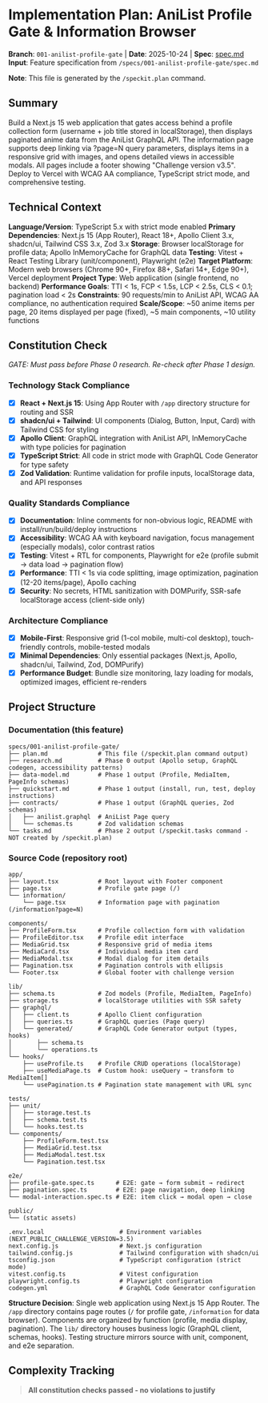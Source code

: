 # Implementation Plan: AniList Profile Gate & Information Browser

**Branch**: `001-anilist-profile-gate` | **Date**: 2025-10-24 | **Spec**: [spec.md](./spec.md)
**Input**: Feature specification from `/specs/001-anilist-profile-gate/spec.md`

**Note**: This file is generated by the `/speckit.plan` command.

## Summary

Build a Next.js 15 web application that gates access behind a profile collection form (username + job title stored in localStorage), then displays paginated anime data from the AniList GraphQL API. The information page supports deep linking via ?page=N query parameters, displays items in a responsive grid with images, and opens detailed views in accessible modals. All pages include a footer showing "Challenge version v3.5". Deploy to Vercel with WCAG AA compliance, TypeScript strict mode, and comprehensive testing.

## Technical Context

**Language/Version**: TypeScript 5.x with strict mode enabled
**Primary Dependencies**: Next.js 15 (App Router), React 18+, Apollo Client 3.x, shadcn/ui, Tailwind CSS 3.x, Zod 3.x
**Storage**: Browser localStorage for profile data; Apollo InMemoryCache for GraphQL data
**Testing**: Vitest + React Testing Library (unit/component), Playwright (e2e)
**Target Platform**: Modern web browsers (Chrome 90+, Firefox 88+, Safari 14+, Edge 90+), Vercel deployment
**Project Type**: Web application (single frontend, no backend)
**Performance Goals**: TTI < 1s, FCP < 1.5s, LCP < 2.5s, CLS < 0.1; pagination load < 2s
**Constraints**: 90 requests/min to AniList API, WCAG AA compliance, no authentication required
**Scale/Scope**: ~50 anime items per page, 20 items displayed per page (fixed), ~5 main components, ~10 utility functions

## Constitution Check

_GATE: Must pass before Phase 0 research. Re-check after Phase 1 design._

### Technology Stack Compliance

- [x] **React + Next.js 15**: Using App Router with `/app` directory structure for routing and SSR
- [x] **shadcn/ui + Tailwind**: UI components (Dialog, Button, Input, Card) with Tailwind CSS for styling
- [x] **Apollo Client**: GraphQL integration with AniList API, InMemoryCache with type policies for pagination
- [x] **TypeScript Strict**: All code in strict mode with GraphQL Code Generator for type safety
- [x] **Zod Validation**: Runtime validation for profile inputs, localStorage data, and API responses

### Quality Standards Compliance

- [x] **Documentation**: Inline comments for non-obvious logic, README with install/run/build/deploy instructions
- [x] **Accessibility**: WCAG AA with keyboard navigation, focus management (especially modals), color contrast ratios
- [x] **Testing**: Vitest + RTL for components, Playwright for e2e (profile submit → data load → pagination flow)
- [x] **Performance**: TTI < 1s via code splitting, image optimization, pagination (12-20 items/page), Apollo caching
- [x] **Security**: No secrets, HTML sanitization with DOMPurify, SSR-safe localStorage access (client-side only)

### Architecture Compliance

- [x] **Mobile-First**: Responsive grid (1-col mobile, multi-col desktop), touch-friendly controls, mobile-tested modals
- [x] **Minimal Dependencies**: Only essential packages (Next.js, Apollo, shadcn/ui, Tailwind, Zod, DOMPurify)
- [x] **Performance Budget**: Bundle size monitoring, lazy loading for modals, optimized images, efficient re-renders

## Project Structure

### Documentation (this feature)

```text
specs/001-anilist-profile-gate/
├── plan.md              # This file (/speckit.plan command output)
├── research.md          # Phase 0 output (Apollo setup, GraphQL codegen, accessibility patterns)
├── data-model.md        # Phase 1 output (Profile, MediaItem, PageInfo schemas)
├── quickstart.md        # Phase 1 output (install, run, test, deploy instructions)
├── contracts/           # Phase 1 output (GraphQL queries, Zod schemas)
│   ├── anilist.graphql  # AniList Page query
│   └── schemas.ts       # Zod validation schemas
└── tasks.md             # Phase 2 output (/speckit.tasks command - NOT created by /speckit.plan)
```

### Source Code (repository root)

```text
app/
├── layout.tsx           # Root layout with Footer component
├── page.tsx             # Profile gate page (/)
└── information/
    └── page.tsx         # Information page with pagination (/information?page=N)

components/
├── ProfileForm.tsx      # Profile collection form with validation
├── ProfileEditor.tsx    # Profile edit interface
├── MediaGrid.tsx        # Responsive grid of media items
├── MediaCard.tsx        # Individual media item card
├── MediaModal.tsx       # Modal dialog for item details
├── Pagination.tsx       # Pagination controls with ellipsis
└── Footer.tsx           # Global footer with challenge version

lib/
├── schema.ts            # Zod models (Profile, MediaItem, PageInfo)
├── storage.ts           # localStorage utilities with SSR safety
├── graphql/
│   ├── client.ts        # Apollo Client configuration
│   ├── queries.ts       # GraphQL queries (Page query)
│   └── generated/       # GraphQL Code Generator output (types, hooks)
│       ├── schema.ts
│       └── operations.ts
└── hooks/
    ├── useProfile.ts    # Profile CRUD operations (localStorage)
    ├── useMediaPage.ts  # Custom hook: useQuery → transform to MediaItem[]
    └── usePagination.ts # Pagination state management with URL sync

tests/
├── unit/
│   ├── storage.test.ts
│   ├── schema.test.ts
│   └── hooks.test.ts
└── components/
    ├── ProfileForm.test.tsx
    ├── MediaGrid.test.tsx
    ├── MediaModal.test.tsx
    └── Pagination.test.tsx

e2e/
├── profile-gate.spec.ts      # E2E: gate → form submit → redirect
├── pagination.spec.ts        # E2E: page navigation, deep linking
└── modal-interaction.spec.ts # E2E: item click → modal open → close

public/
└── (static assets)

.env.local                     # Environment variables (NEXT_PUBLIC_CHALLENGE_VERSION=3.5)
next.config.js                 # Next.js configuration
tailwind.config.js             # Tailwind configuration with shadcn/ui
tsconfig.json                  # TypeScript configuration (strict mode)
vitest.config.ts               # Vitest configuration
playwright.config.ts           # Playwright configuration
codegen.yml                    # GraphQL Code Generator configuration
```

**Structure Decision**: Single web application using Next.js 15 App Router. The `/app` directory contains page routes (`/` for profile gate, `/information` for data browser). Components are organized by function (profile, media display, pagination). The `lib/` directory houses business logic (GraphQL client, schemas, hooks). Testing structure mirrors source with unit, component, and e2e separation.

## Complexity Tracking

> **All constitution checks passed - no violations to justify**
